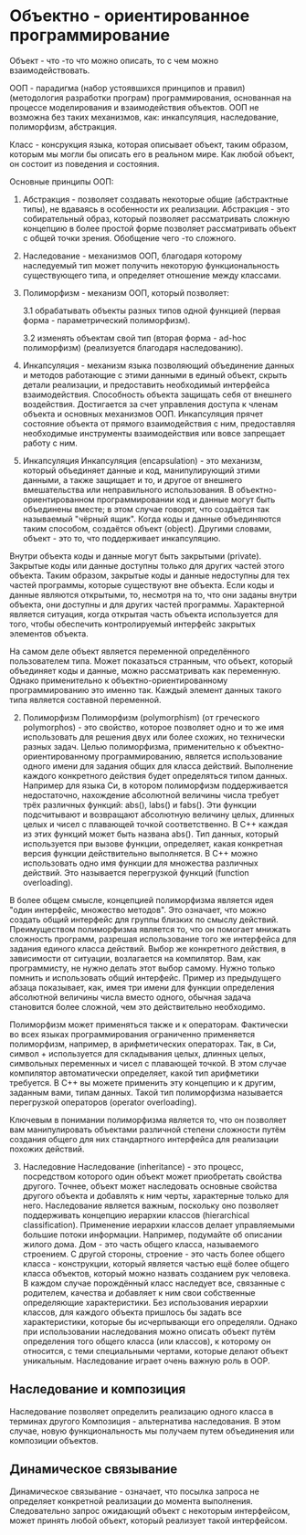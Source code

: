 # Объектно - ориентированное программирование

Объект - что -то что можно описать, то с чем можно взаимодействовать.

ООП - парадигма (набор устоявшихся принципов и правил) (методология разработки програм) программирования,
основанная на процессе моделирования и взаимодействия объектов.
ООП не возможна без таких механизмов, как: инкапсуляция, наследование, полиморфизм, абстракция.

Класс - консрукция языка, которая описывает объект, таким образом,
которым мы могли бы описать его в реальном мире. Как любой объект, он состоит из поведения и состояния.

Основные принципы ООП:

1. Абстракция - позволяет создавать некоторые общие (абстрактные типы), не вдаваясь в особенности их реализации.
  Абстракция - это собирательный образ, который позволяет рассматривать сложную концепцию в более простой форме позволяет рассматривать объект с общей точки зрения. Обобщение чего -то сложного.

2. Наследование - механизмов ООП, благодаря которому наследуемый тип может получить некоторую функциональность существующего типа, и определяет отношение между классами.

3. Полиморфизм - механизм ООП, который позволяет:

    3.1 обрабатывать объекты разных типов одной функцией (первая форма - параметрический полиморфизм).

    3.2 изменять объектам свой тип (вторая форма - ad-hoc полиморфизм) (реализуется благодаря наследованию).

4. Инкапсуляция - механизм языка позволяющий объединение данных и методов работающие с этими данными в единый объект, скрыть детали реализации, и предоставить необходимый интерфейса взаимодействия. Способность объекта защищать себя от внешнего воздействия. Достигается за счет управления доступа к членам объекта и основных механизмов ООП. Инкапсуляция прячет состояние объекта от прямого взаимодействия с ним, предоставляя необходимые инструменты взаимодействия или вовсе запрещает работу с ним.


1. Инкапсуляция
Инкапсуляция (encapsulation) - это механизм, который объединяет данные и код, манипулирующий зтими данными, а также защищает и то, и другое от внешнего вмешательства или неправильного использования. В объектно-ориентированном программировании код и данные могут быть объединены вместе; в этом случае говорят, что создаётся так называемый "чёрный ящик". Когда коды и данные объединяются таким способом, создаётся объект (object). Другими словами, объект - это то, что поддерживает инкапсуляцию.

Внутри объекта коды и данные могут быть закрытыми (private). Закрытые коды или данные доступны только для других частей этого объекта. Таким образом, закрытые коды и данные недоступны для тех частей программы, которые существуют вне объекта. Если коды и данные являются открытыми, то, несмотря на то, что они заданы внутри объекта, они доступны и для других частей программы. Характерной является ситуация, когда открытая часть объекта используется для того, чтобы обеспечить контролируемый интерфейс закрытых элементов объекта.

На самом деле объект является переменной определённого пользователем типа. Может показаться странным, что объект, который объединяет коды и данные, можно рассматривать как переменную. Однако применительно к объектно-ориентированному программированию это именно так. Каждый элемент данных такого типа является составной переменной.

2. Полиморфизм
Полиморфизм (polymorphism) (от греческого polymorphos) - это свойство, которое позволяет одно и то же имя использовать для решения двух или более схожих, но технически разных задач. Целью полиморфизма, применительно к объектно-ориентированному программированию, является использование одного имени для задания общих для класса действий. Выполнение каждого конкретного действия будет определяться типом данных. Например для языка Си, в котором полиморфизм поддерживается недостаточно, нахождение абсолютной величины числа требует трёх различных функций: abs(), labs() и fabs(). Эти функции подсчитывают и возвращают абсолютную величину целых, длинных целых и чисел с плавающей точкой соответственно. В С++ каждая из этих функций может быть названа abs(). Тип данных, который используется при вызове функции, определяет, какая конкретная версия функции действительно выполняется. В С++ можно использовать одно имя функции для множества различных действий. Это называется перегрузкой функций (function overloading).

В более общем смысле, концепцией полиморфизма является идея "один интерфейс, множество методов". Это означает, что можно создать общий интерфейс для группы близких по смыслу действий. Преимуществом полиморфизма является то, что он помогает мнижать сложность программ, разрешая использование того же интерфейса для задания единого класса действий. Выбор же конкретного действия, в зависимости от ситуации, возлагается на компилятор. Вам, как программисту, не нужно делать этот выбор самому. Нужно только помнить и использовать общий интерфейс. Пример из предыдущего абзаца показывает, как, имея три имени для функции определения абсолютной величины числа вместо одного, обычная задача становится более сложной, чем это действительно необходимо.

  Полиморфизм может применяться также и к операторам. Фактически во всех языках программирования ограниченно применяется полиморфизм, например, в арифметических операторах. Так, в Си, символ + используется для складывания целых, длинных целых, символьных переменных и чисел с плавающей точкой. В этом случае компилятор автоматически определяет, какой тип арифметики требуется. В С++ вы можете применить эту концепцию и к другим, заданным вами, типам данных. Такой тип полиморфизма называется перегрузкой операторов (operator overloading).

Ключевым в понимании полиморфизма является то, что он позволяет вам манипулировать объектами различной степени сложности путём создания общего для них стандартного интерфейса для реализации похожих действий.

3. Наследовние
Наследование (inheritance) - это процесс, посредством которого один объект может приобретать свойства другого. Точнее, объект может наследовать основные свойства другого объекта и добавлять к ним черты, характерные только для него. Наследование является важным, поскольку оно позволяет поддерживать концепцию иерархии классов (hierarchical classification). Применение иерархии классов делает управляемыми большие потоки информации. Например, подумайте об описании жилого дома. Дом - это часть общего класса, называемого строением. С другой стороны, строение - это часть более общего класса - конструкции, который является частью ещё более общего класса объектов, который можно назвать созданием рук человека. В каждом случае порождённый класс наследует все, связанные с родителем, качества и добавляет к ним свои собственные определяющие характеристики. Без использования иерархии классов, для каждого объекта пришлось бы задать все характеристики, которые бы исчерпывающи его определяли. Однако при использовании наследования можно описать объект путём определения того общего класса (или классов), к которому он относится, с теми специальными чертами, которые делают объект уникальным. Наследование играет очень важную роль в OOP.


## Наследование и композиция

Наследование позволяет определить реализацию одного класса в терминах другого
Композиция - альтернатива наследования. В этом случае, новую функциональность мы получаем путем объединения или композиции объектов.

## Динамическое связывание

Динамическое связывание - означает, что посылка запроса не определяет конкретной реализации до момента выполнения. Следовательно запрос ожидающий объект с некоторым интерфейсом, может принять любой объект, который реализует такой интерфейсом.

